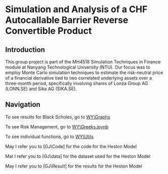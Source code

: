 # Simulation and Analysis of a CHF Autocallable Barrier Reverse Convertible Product
## Introduction
This group project is part of the MH4518 Simulation Techniques in Finance module at Nanyang Technological University (NTU). Our focus was to employ Monte Carlo simulation techniques to estimate the risk-neutral price of a financial derivative tied to two correlated underlying assets over a three-month period, specifically involving shares of Lonza Group AG (LONN.SE) and Sika AG (SIKA.SE).


## Navigation 

To see results for Black Scholes, go to [WY\Graphs](https://github.com/weiyuanoh/MH4518/tree/main/WY/Graphs) 

To see Risk Management, go to [WY\Greeks.ipynb](https://github.com/weiyuanoh/MH4518/blob/main/WY/Model%20Notebooks/Greeks.ipynb)

To see individual functions, go to [WY\Utils][def]

[def]: https://github.com/weiyuanoh/MH4518/tree/main/WY/Utils

May I refer you to [GJ\Code] for the code for the Heston Model

Mat I refer you to [GJ\data] for the dataset used for the Heston Model

May I refer you to [GJ\Result] for the results for the Heston Model
